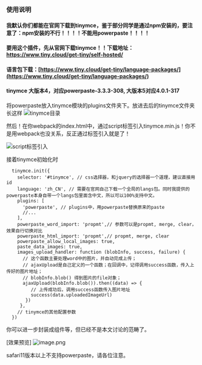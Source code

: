 ### 使用说明

#### 我默认你们都能在官网下载到tinymce，鉴于部分同学是通过npm安装的，要注意了：npm安装的不行！！！！不能用powerpaste！！！！
#### 要用这个插件，先从官网下载tinymce！！下载地址：https://www.tiny.cloud/get-tiny/self-hosted/
#### 语言包下载：[https://www.tiny.cloud/get-tiny/language-packages/](https://www.tiny.cloud/get-tiny/language-packages/)

#### tinymce 大版本4，对应powerpaste-3.3.3-308, 大版本5对应4.0.1-317


将powerpaste放入tinymce模块的plugins文件夹下。放进去后的tinymce文件夹长这样
![tinymce目录](https://upload-images.jianshu.io/upload_images/2626329-5130e0b35c771422.png?imageMogr2/auto-orient/strip%7CimageView2/2/w/1240)

然后！在你webpack的index.html中，通过script标签引入tinymce.min.js！你不是用webpack也没关系，反正通过标签引入就是了！

![script标签引入](https://upload-images.jianshu.io/upload_images/2626329-1591d0d2392c2244.png?imageMogr2/auto-orient/strip%7CimageView2/2/w/1240)

接着tinymce初始化时


      tinymce.init({
        selector: '#tinymce', // css选择器，和jquery的选择器一个道理，建议直接用id
        language: 'zh_CN', // 需要在官网自己下载一个全局的langs包。同时我提供的powerpaste本身自带一个langs包里面含中文，所以可以100%支持中文。
        plugins: [
          'powerpaste', // plugins中，用powerpaste替换原来的paste
          //...
        ],
        powerpaste_word_import: 'propmt',// 参数可以是propmt, merge, clear，效果自行切换对比
        powerpaste_html_import: 'propmt',// propmt, merge, clear
        powerpaste_allow_local_images: true,
        paste_data_images: true,
        images_upload_handler: function (blobInfo, success, failure) {
          // 这个函数主要处理word中的图片，并自动完成上传；
          // ajaxUpload是自己定义的一个函数；在回调中，记得调用success函数，传入上传好的图片地址；
          // blobInfo.blob() 得到图片的file对象；
          ajaxUpload(blobInfo.blob()).then((data) => {
             // 上传成功后，调用success函数传入图片地址
             success(data.uploadedImageUrl)
           })
         },
        // tinymce的其他配置参数
      })

你可以进一步封装成组件等，但已经不是本文讨论的范畴了。

[效果预览]
![image.png](https://upload-images.jianshu.io/upload_images/2626329-71dc2d2dd1b4f338.png?imageMogr2/auto-orient/strip%7CimageView2/2/w/1240)




safari11版本以上不支持powerpaste，请各位注意。